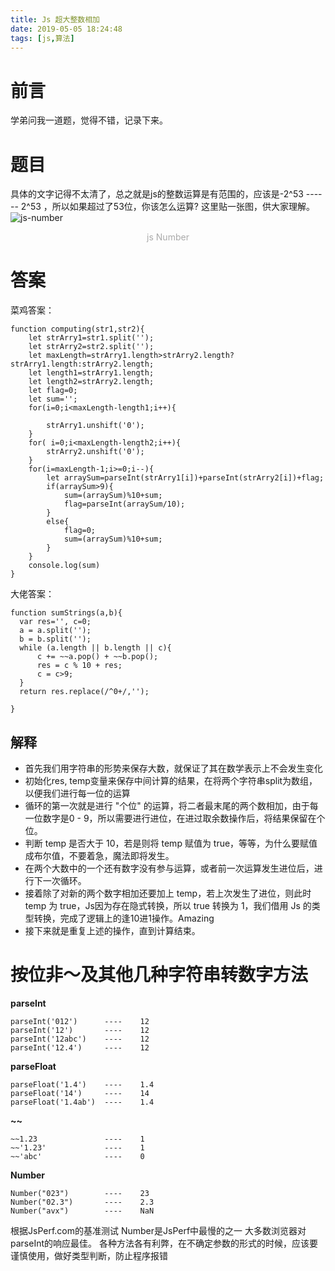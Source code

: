 ```yaml
---
title: Js 超大整数相加
date: 2019-05-05 18:24:48
tags: [js,算法]
---
```

# 前言
学弟问我一道题，觉得不错，记录下来。

# 题目
具体的文字记得不太清了，总之就是js的整数运算是有范围的，应该是-2^53  ------  2^53  ，所以如果超过了53位，你该怎么运算?
这里贴一张图，供大家理解。
![js-number](http://pic.davontt.com/picGo/js-intsum.png)
<center style="color:#AAAAAA">js Number</center>

# 答案

菜鸡答案：

```
function computing(str1,str2){
    let strArry1=str1.split('');
    let strArry2=str2.split('');
    let maxLength=strArry1.length>strArry2.length?strArry1.length:strArry2.length;
    let length1=strArry1.length;
    let length2=strArry2.length;
    let flag=0;
    let sum='';
    for(i=0;i<maxLength-length1;i++){
       
        strArry1.unshift('0');
    }
    for( i=0;i<maxLength-length2;i++){
        strArry2.unshift('0');
    }
    for(i=maxLength-1;i>=0;i--){
        let arraySum=parseInt(strArry1[i])+parseInt(strArry2[i])+flag;
        if(arraySum>9){
            sum=(arraySum)%10+sum;
            flag=parseInt(arraySum/10);
        }
        else{
            flag=0;
            sum=(arraySum)%10+sum;
        }
    }
    console.log(sum)
}
```

大佬答案：

```
function sumStrings(a,b){
  var res='', c=0;
  a = a.split('');
  b = b.split('');
  while (a.length || b.length || c){
      c += ~~a.pop() + ~~b.pop();
      res = c % 10 + res;
      c = c>9;
  }
  return res.replace(/^0+/,'');
 
}
```
## 解释
- 首先我们用字符串的形势来保存大数，就保证了其在数学表示上不会发生变化
- 初始化res, temp变量来保存中间计算的结果，在将两个字符串split为数组，以便我们进行每一位的运算
- 循环的第一次就是进行 "个位" 的运算，将二者最末尾的两个数相加，由于每一位数字是0 - 9，所以需要进行进位，在进过取余数操作后，将结果保留在个位。
- 判断 temp 是否大于 10，若是则将 temp 赋值为 true，等等，为什么要赋值成布尔值，不要着急，魔法即将发生。
- 在两个大数中的一个还有数字没有参与运算，或者前一次运算发生进位后，进行下一次循环。
- 接着除了对新的两个数字相加还要加上 temp，若上次发生了进位，则此时 temp 为 true，Js因为存在隐式转换，所以 true 转换为 1，我们借用 Js 的类型转换，完成了逻辑上的逢10进1操作。Amazing
- 接下来就是重复上述的操作，直到计算结束。

# 按位非～及其他几种字符串转数字方法

**parseInt**

```
parseInt('012')      ----    12
parseInt('12')       ----    12
parseInt('12abc')    ----    12
parseInt('12.4')     ----    12
```

**parseFloat**

```
parseFloat('1.4')    ----    1.4
parseFloat('14')     ----    14
parseFloat('1.4ab')  ----    1.4
```

**~~**

```
~~1.23               ----    1
~~'1.23'             ----    1
~~'abc'              ----    0
```

**Number**
```
Number("023")        ----    23
Number("02.3")       ----    2.3
Number("avx")        ----    NaN
```
根据JsPerf.com的基准测试 Number是JsPerf中最慢的之一 大多数浏览器对parseInt的响应最佳。
各种方法各有利弊，在不确定参数的形式的时候，应该要谨慎使用，做好类型判断，防止程序报错

